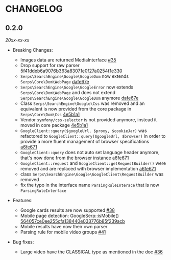 # CHANGELOG

## 0.2.0 

*20xx-xx-xx*

* Breaking Changes:
    * Images data are returned MediaInterface [#35](https://github.com/serp-spider/search-engine-google/issues/35)
    * Drop support for raw parser [5f41ddeb6a9076b363a83071e0f27a0254f1e330](https://github.com/serp-spider/search-engine-google/commit/5f41ddeb6a9076b363a83071e0f27a0254f1e330)
    * ``Serps\SearchEngine\Google\GoogleDom`` now extends ``Serps\Core\Dom\WebPage`` [dafe67e](https://github.com/serp-spider/search-engine-google/commit/dafe67eeae3eb46bb570fdc3eadd22d4abe47b7d)
    * ``Serps\SearchEngine\Google\GoogleError`` now extends ``Serps\Core\Dom\WebPage`` 
    and does not extend ``Serps\SearchEngine\Google\GoogleDom`` anymore [dafe67e](https://github.com/serp-spider/search-engine-google/commit/dafe67eeae3eb46bb570fdc3eadd22d4abe47b7d)
    * Class ``Serps\SearchEngine\Google\Css`` was removed and an equivalent is now provided from the core package in
    ``Serps\Core\Dom\Css`` [4e5b1a1](https://github.com/serp-spider/search-engine-google/commit/4e5b1a193abfe5093a48152b12878e7cef022b7b)
    * Vendor ``symfony/css-selector`` is not provided anymore, instead it moved in core package [4e5b1a1](https://github.com/serp-spider/search-engine-google/commit/4e5b1a193abfe5093a48152b12878e7cef022b7b)
    * ``GoogleClient::query($googleUrl, $proxy, $cookieJar)`` was refactored 
    to ``GoogleClient::query($googleUrl, $browser)`` in order to provide a more fluent management
    of browser specifications [a6fe671](https://github.com/serp-spider/search-engine-google/commit/a6fe6711d6fac42977cfc30212e438d8ab933584)
    * ``GoogleClient::query`` does not auto set language header anymore, that's now done from the browser instance [a6fe671](https://github.com/serp-spider/search-engine-google/commit/a6fe6711d6fac42977cfc30212e438d8ab933584)
    * ``GoogleClient::request`` and ``GoogleClient::getRequestBuilder()`` were removed and are replaced with
    browser implementation [a6fe671](https://github.com/serp-spider/search-engine-google/commit/a6fe6711d6fac42977cfc30212e438d8ab933584)
    * class ``Serps\SearchEngine\Google\GoogleClient\RequestBuilder`` was removed
    * fix the typo in the interface name ``ParsingRuleInterace`` that is now ``ParsingRuleInterface``
    
* Features:
    * Google cards results are now supported [#38](https://github.com/serp-spider/search-engine-google/pull/38)
    * Mobile page detection: GoogleSerp::isMobile() [564057ce0ee255cfa138440e033776b85f239acb](https://github.com/serp-spider/search-engine-google/commit/564057ce0ee255cfa138440e033776b85f239acb)
    * Mobile results have now their own parser
    * Parsing rule for mobile video groups [#41](https://github.com/serp-spider/search-engine-google/issues/41)
* Bug fixes:
    * Large video have the CLASSICAL type as mentioned in the doc [#36](https://github.com/serp-spider/search-engine-google/issues/36)
